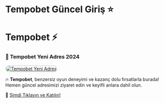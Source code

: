 # Tempobet Güncel Giriş ⭐

# Tempobet ⚡

### 🏅 Tempobet Yeni Adres 2024  

<a href="https://merit-group.pages.dev/" title="Tempobet Yeni Adres" rel="nofollow">  
<img src="https://i.hizliresim.com/1d7hvuc.png" alt="Tempobet Yeni Adres" style="max-width: 100%; border: 2px solid #ddd; border-radius: 10px;">  
</a>  

🔥 **Tempobet**, benzersiz oyun deneyimi ve kazanç dolu fırsatlarla burada! Hemen güncel adresimizi ziyaret edin ve keyifli anlara dahil olun.  

🔗 [Şimdi Tıklayın ve Katılın!](https://merit-group.pages.dev/)  
